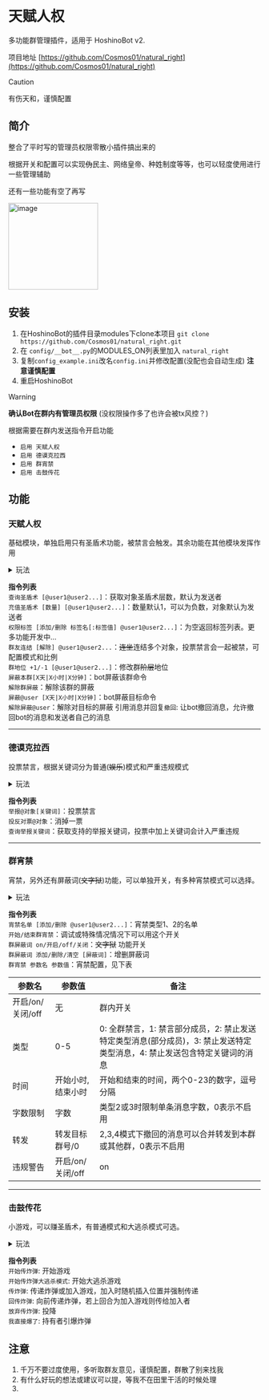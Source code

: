 # 天赋人权

多功能群管理插件，适用于 HoshinoBot v2. 

项目地址 [https://github.com/Cosmos01/natural_right](https://github.com/Cosmos01/natural_right)

> [!CAUTION]
> 有伤天和，谨慎配置


## 简介

整合了平时写的管理员权限零散小插件搞出来的 

根据开关和配置可以实现~~伪~~民主、网络皇帝、种姓制度等等，也可以轻度使用进行一些管理辅助 

还有一些功能有空了再写

<img width="179" height="173" alt="image" src="https://github.com/user-attachments/assets/25a3b1e4-7de4-4dcf-aca0-3c8015065978" />


## 安装

1. 在HoshinoBot的插件目录modules下clone本项目 `git clone https://github.com/Cosmos01/natural_right.git`
2. 在 `config/__bot__.py`的MODULES_ON列表里加入 `natural_right`
3. 复制`config_example.ini`改名`config.ini`并修改配置(没配也会自动生成) **注意谨慎配置**
4. 重启HoshinoBot
   
> [!WARNING]
> **确认Bot在群内有管理员权限** (没权限操作多了也许会被tx风控？)    

根据需要在群内发送指令开启功能
- `启用 天赋人权`
- `启用 德谟克拉西`
- `启用 群宵禁`
- `启用 击鼓传花`



## 功能


### 天赋人权

基础模块，单独启用只有圣盾术功能，被禁言会触发。其余功能在其他模块发挥作用 

<details>
<summary>玩法</summary>
  
  圣盾术作用可以配置，包括每层可以抵消禁言时长、同时生效多层等  
  可以充值巨量圣盾术来使某人实质上变成无敌状态  
  群地位目前限制1-3，0和4开发中，预计0为电子镣铐，4为风纪委员(半管理)  
  权限标签目前较少，有空再加  
</details>

**指令列表**  
`查询圣盾术 [@user1@user2...]`：获取对象圣盾术层数，默认为发送者  
`充值圣盾术 [数量] [@user1@user2...]`：数量默认1，可以为负数，对象默认为发送者  
`权限标签 [添加/删除 标签名[:标签值] @user1@user2...]`：为空返回标签列表。更多功能开发中…  
`群友连结 [解除] @user1@user2...`：~~连坐~~连结多个对象，投票禁言会一起被禁，可配置模式和比例  
`群地位 +1/-1 [@user1@user2...]`：修改群~~阶层~~地位  
`屏蔽本群[X天|X小时|X分钟]`：bot屏蔽该群命令  
`解除群屏蔽`：解除该群的屏蔽  
`屏蔽@user [X天|X小时|X分钟]`：bot屏蔽目标命令  
`解除屏蔽@user`：解除对目标的屏蔽
引用消息并回复`撤回`: 让bot撤回消息，允许撤回bot的消息和发送者自己的消息  

------
### 德谟克拉西

投票禁言，根据关键词分为普通(~~娱乐~~)模式和严重违规模式

<details>
<summary>玩法</summary>
  
  可以独立配置惩罚力度，累计票数也会影响禁言时长  
  地位差2时无法投票，可以配置群地位投票/被投票时候的票数增加量  
  可以控制群地位拥有的投票权、投票发起权 ~~罗马正统~~   
  严重违规模式下会记录累犯次数并影响惩罚力度(长期不触发会减轻)  
  禁言会覆盖原禁言时长，有时候可能还能用于解除禁言  
</details>

**指令列表**  
`举报@对象[关键词]`：投票禁言  
`投反对票@对象`：消掉一票  
`查询举报关键词`：获取支持的举报关键词，投票中加上关键词会计入严重违规  

------
### 群宵禁

宵禁，另外还有屏蔽词(~~文字狱~~)功能，可以单独开关，有多种宵禁模式可以选择。 


<details>
<summary>玩法</summary>
  
  可配置可发送的消息类型，实现禁止发送图片、视频等能力  
  不同群的限制消息类型是独立的，不过没加指令，可以手动去data.json里头改  
  可配置一定群地位不受宵禁管控  
  ~~文字狱~~屏蔽词功能可以单独开启，遇到屏蔽词会撤回，可以配置是否禁言  
  屏蔽词功能可以添加qq的限时弹窗关键词或一些刷屏的东西  
</details>

**指令列表**  
`宵禁名单 [添加/删除 @user1@user2...]`：宵禁类型1、2的名单  
`开始/结束群宵禁`：调试或特殊情况情况下可以用这个开关  
`群屏蔽词 on/开启/off/关闭`：~~文字狱~~ 功能开关  
`群屏蔽词 添加/删除/清空 [屏蔽词]`：增删屏蔽词  
`群宵禁 参数名 参数值`：宵禁配置，见下表

| 参数名           | 参数值            | 备注                                                         |
| ---------------- | ----------------- | ------------------------------------------------------------ |
| 开启/on/关闭/off | 无                | 群内开关                                                     |
| 类型             | 0-5               | 0: 全群禁言，1: 禁言部分成员，2: 禁止发送特定类型消息(部分成员)，3: 禁止发送特定类型消息，4: 禁止发送包含特定关键词的消息 |
| 时间             | 开始小时,结束小时 | 开始和结束的时间，两个0-23的数字，逗号分隔                   |
| 字数限制         | 字数              | 类型2或3时限制单条消息字数，0表示不启用                      |
| 转发             | 转发目标群号/0    | 2,3,4模式下撤回的消息可以合并转发到本群或其他群，0表示不启用 |
| 违规警告         | 开启/on/关闭/off  | on                                                           |


------
### 击鼓传花

小游戏，可以赚圣盾术，有普通模式和大逃杀模式可选。

<details>
<summary>玩法</summary>
  
  普通模式下炸了就结束，奖励给击杀者，大逃杀则是炸到最后一人  
  可以配置随机因素杀捏雷大神，也可以控制奖励概率和数量  
</details>


**指令列表**  
`开始传炸弹`: 开始游戏   
`开始传炸弹大逃杀模式`: 开始大逃杀游戏  
`传炸弹`: 传递炸弹或加入游戏，加入时随机插入位置并强制传递  
`回传炸弹`: 向前传递炸弹，若上回合为加入游戏则传给加入者  
`放弃传炸弹`: 投降  
`我直接爆了`: 持有者引爆炸弹    


## 注意
1. 千万不要过度使用，多听取群友意见，谨慎配置，群散了别来找我
2. 有什么好玩的想法或建议可以提，等我不在田里干活的时候处理
3. 



